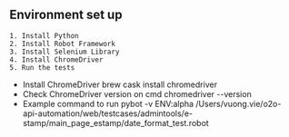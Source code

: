 ## Environment set up

```
1. Install Python
2. Install Robot Framework
3. Install Selenium Library
4. Install ChromeDriver
5. Run the tests
```


- Install ChromeDriver
brew cask install chromedriver
- Check ChromeDriver version on cmd
chromedriver --version
- Example command to run
pybot -v ENV:alpha /Users/vuong.vie/o2o-api-automation/web/testcases/admintools/e-stamp/main_page_estamp/date_format_test.robot